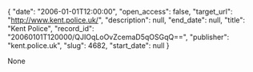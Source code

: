 {
  "date": "2006-01-01T12:00:00", 
  "open_access": false, 
  "target_url": "http://www.kent.police.uk/", 
  "description": null, 
  "end_date": null, 
  "title": "Kent Police", 
  "record_id": "20060101T120000/QJIOqLoOvZcemaD5qOSGqQ==", 
  "publisher": "kent.police.uk", 
  "slug": 4682, 
  "start_date": null
}

None
